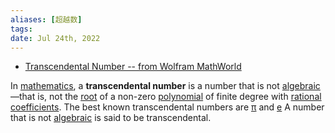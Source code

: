 ```yaml
---
aliases: [超越数]
tags: 
date: Jul 24th, 2022
---
```

- [Transcendental Number -- from Wolfram MathWorld](https://mathworld.wolfram.com/TranscendentalNumber.html)

In [mathematics](https://en.wikipedia.org/wiki/Mathematics "Mathematics"), a **transcendental number** is a number that is not [algebraic](https://en.wikipedia.org/wiki/Algebraic_number "Algebraic number")—that is, not the [root](https://en.wikipedia.org/wiki/Zero_of_a_function "Zero of a function") of a non-zero [polynomial](https://en.wikipedia.org/wiki/Polynomial "Polynomial") of finite degree with [rational](https://en.wikipedia.org/wiki/Rational_number "Rational number") [coefficients](https://en.wikipedia.org/wiki/Coefficient "Coefficient"). The best known transcendental numbers are [π](https://en.wikipedia.org/wiki/Pi "Pi") and [e](https://en.wikipedia.org/wiki/E_(mathematical_constant))
A number that is not [algebraic](https://mathworld.wolfram.com/AlgebraicNumber.html) is said to be transcendental.